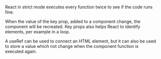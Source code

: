 React in strict mode executes every function twice to see if the code runs fine.

When the value of the key prop, added to a component change, the component will be recreated.
Key props also helps React to identify elements, per example in a loop.

A useRef can be used to connect an HTML element, but it can also be used to store a value which not change when the component function is executed again.